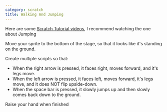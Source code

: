 ```yaml
---
category: scratch
title: Walking And Jumping
---
```

Here are some [Scratch Tutorial videos](https://drive.google.com/drive/folders/128oYSzZetK25nTV-0YInwofJ_TrGKf3W?usp=sharing), I recommend watching the one about Jumping

Move your sprite to the bottom of the stage, so that it looks like it's standing on the ground.

Create multiple scripts so that:
- When the right arrow is pressed, it faces right, moves forward, and it's legs move.
- When the left arrow is pressed, it faces left, moves forward, it's legs move, and it does NOT flip upside-down.
- When the space bar is pressed, it slowly jumps up and then slowly comes back down to the ground.

Raise your hand when finished

